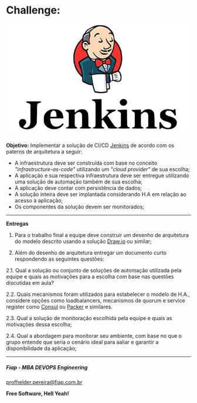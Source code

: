 # Challenge:

![JENKINS_01](images/JENKINS_01.png)

**Objetivo:** Implementar a solução de CI/CD [Jenkins](https://www.jenkins.io/doc/book/installing/) de acordo com os paterns de arquitetura a seguir:

* A infraestrutura deve ser construída com base no conceito *"infrastructure-as-code"* utilizando um *"cloud provider"* de sua escolha;
* A aplicação e sua respectiva infraestrutura deve ser entregue utilizando uma solução de automação também de sua escolha;
* A aplicação deve contar com persistência de dados;
* A solução inteira deve ser implantada considerando H.A em relação ao acesso à aplicação;
* Os componentes da solução devem ser monitorados;

---

**Entregas**

1. Para o trabalho final a equipe deve construir um desenho de arquitetura do modelo descrito usando a solução [Draw.io](https://www.draw.io/) ou similar;

2. Além do desenho de arquitetura entregar um documento curto respondendo as seguintes questões:

2.1. Qual a solução ou conjunto de soluções de automação utilizada pela equipe e quais as motivações para a escolha com base nas questões discutidas em aula?

2.2. Quais mecanismos foram utilizados para estabelecer o modelo de H.A., considere opções como loadbalancers, mecanismos de quorum e service register como [Consul](https://www.consul.io) ou [Packer](https://www.packer.io) e similares.

2.3. Qual a solução de monitoração escolhida pela equipe e quais as motivações dessa escolha;

2.4. Qual a abordagem para monitorar seu ambiente,  com base no que o grupo entende que seria o cenário ideal para aaliar e garantir a disponibilidade da aplicação;

---
##### Fiap - MBA DEVOPS Engineering
profhelder.pereira@fiap.com.br

**Free Software, Hell Yeah!**